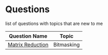 # **Questions**
 list of questions with topics that are new to me

| Question Name | Topic |
| ----------- | ----------- |
| [Matrix Reduction](https://atcoder.jp/contests/abc264/tasks/abc264_c) | Bitmasking |  